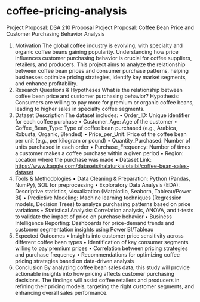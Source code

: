 # coffee-pricing-analysis

Project Proposal: DSA 210 Proposal
Project Proposal: Coffee Bean Price and Customer Purchasing Behavior Analysis
1. Motivation
The global coffee industry is evolving, with specialty and organic coffee beans gaining popularity. Understanding how price influences customer purchasing behavior is crucial for coffee suppliers, retailers, and producers. This project aims to analyze the relationship between coffee bean prices and consumer purchase patterns, helping businesses optimize pricing strategies, identify key market segments, and enhance profitability.
2. Research Questions & Hypotheses
What is the relationship between coffee bean price and customer purchasing behavior? 
Hypothesis: Consumers are willing to pay more for premium or organic coffee beans, leading to higher sales in specialty coffee segments.
3. Dataset Description
The dataset includes:
•	Order_ID: Unique identifier for each coffee purchase
•	Customer_Age: Age of the customer
•	Coffee_Bean_Type: Type of coffee bean purchased (e.g., Arabica, Robusta, Organic, Blended)
•	Price_per_Unit: Price of the coffee bean per unit (e.g., per kilogram or pound)
•	Quantity_Purchased: Number of units purchased in each order
•	Purchase_Frequency: Number of times a customer makes a coffee purchase within a given period
•	Region: Location where the purchase was made
•	Dataset Link: https://www.kaggle.com/datasets/halaturkialotaibi/coffee-bean-sales-dataset
4. Tools & Methodologies
•	Data Cleaning & Preparation: Python (Pandas, NumPy), SQL for preprocessing
•	Exploratory Data Analysis (EDA): Descriptive statistics, visualization (Matplotlib, Seaborn, Tableau/Power BI)
•	Predictive Modeling: Machine learning techniques (Regression models, Decision Trees) to analyze purchasing patterns based on price variations
•	Statistical Analysis: Correlation analysis, ANOVA, and t-tests to validate the impact of price on purchase behavior
•	Business Intelligence Reporting: Dashboards for price-demand trends and customer segmentation insights using Power BI/Tableau
5. Expected Outcomes
•	Insights into customer price sensitivity across different coffee bean types
•	Identification of key consumer segments willing to pay premium prices
•	Correlation between pricing strategies and purchase frequency
•	Recommendations for optimizing coffee pricing strategies based on data-driven analysis
6. Conclusion
By analyzing coffee bean sales data, this study will provide actionable insights into how pricing affects customer purchasing decisions. The findings will assist coffee retailers and producers in refining their pricing models, targeting the right customer segments, and enhancing overall sales performance.


